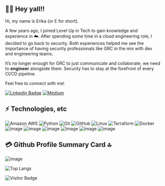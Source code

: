 ## 💅🏽 Hey yall!! 

Hi, my name is Erika (or E for short).  

A few years ago, I joined Level Up in Tech to gain knowledge and experience in ☁️. After spending some time in a cloud engineering role, I decided to go back to security. Both experiences helped me see the importance of having security professionals like GRC in the mix with dev and engineering teams.  

It’s no longer enough for GRC to just communicate and collaborate, we need to **engineer** alongside them. Security has to stay at the forefront of every CI/CD pipeline. 

Feel free to connect with me!

[![Linkedin Badge](https://img.shields.io/badge/-Erika-blue?style=flat-square&logo=Linkedin&logoColor=white&link=https://www.linkedin.com/in/erika-m-anderson-cism-cap)](https://www.linkedin.com/in/erika-m-anderson-cism-cap)
[![Medium](https://img.shields.io/badge/Medium-12100E?style=for-the-badge&logo=medium&logoColor=white&link=https://medium.com/@Tech_E)](https://medium.com/@Tech_E)

##
## ⚡ Technologies, etc
![Amazon AWS](https://img.shields.io/badge/Amazon%20AWS-232F3E?style=flat-square&logo=amazon-aws)
![Python](https://img.shields.io/badge/-Python-black?style=flat-square&logo=Python)
![Git](https://img.shields.io/badge/-Git-black?style=flat-square&logo=git)
![GitHub](https://img.shields.io/badge/-GitHub-181717?style=flat-square&logo=github)
![Linux](https://img.shields.io/badge/Linux-FCC624?style=for-the-badge&logo=linux&logoColor=black)
![Terraform](https://img.shields.io/badge/terraform-%235835CC.svg?style=for-the-badge&logo=terraform&logoColor=white)
![Docker](https://img.shields.io/badge/docker-%230db7ed.svg?style=for-the-badge&logo=docker&logoColor=white)![image](https://img.shields.io/badge/Microsoft_SharePoint-0078D4?style=for-the-badge&logo=microsoft-sharepoint&logoColor=white)
![image](https://img.shields.io/badge/Miro-050038?style=for-the-badge&logo=Miro&logoColor=white)
![image](https://img.shields.io/badge/Notion-000000?style=for-the-badge&logo=notion&logoColor=white)
![image](https://img.shields.io/badge/Trello-0052CC?style=for-the-badge&logo=trello&logoColor=white)
![image](https://img.shields.io/badge/Jira-0052CC?style=for-the-badge&logo=Jira&logoColor=white)
![image](https://img.shields.io/badge/Microsoft_Excel-217346?style=for-the-badge&logo=microsoft-excel&logoColor=white)

## 💳 Github Profile Summary Card 🔝

![image](https://github-profile-summary-cards.vercel.app/api/cards/profile-details?username=Tech-E22&theme=vue)

![Top Langs](https://github-readme-stats.vercel.app/api/top-langs/?username=Tech-E22&hide=TeX&layout=compact)

![Visitor Badge](https://visitor-badge.laobi.icu/badge?page_id=Tech-E22)
